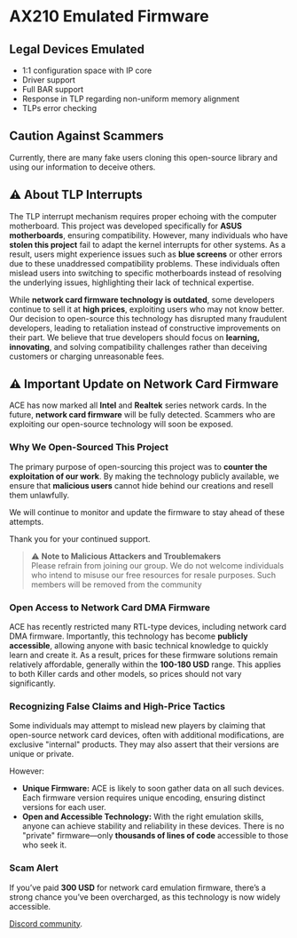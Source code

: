 # AX210 Emulated Firmware

## Legal Devices Emulated
- 1:1 configuration space with IP core
- Driver support
- Full BAR support
- Response in TLP regarding non-uniform memory alignment
- TLPs error checking
## Caution Against Scammers
Currently, there are many fake users cloning this open-source library and using our information to deceive others. 

## ⚠️ About TLP Interrupts

The TLP interrupt mechanism requires proper echoing with the computer motherboard. This project was developed specifically for **ASUS motherboards**, ensuring compatibility. However, many individuals who have **stolen this project** fail to adapt the kernel interrupts for other systems. As a result, users might experience issues such as **blue screens** or other errors due to these unaddressed compatibility problems. These individuals often mislead users into switching to specific motherboards instead of resolving the underlying issues, highlighting their lack of technical expertise.

While **network card firmware technology is outdated**, some developers continue to sell it at **high prices**, exploiting users who may not know better. Our decision to open-source this technology has disrupted many fraudulent developers, leading to retaliation instead of constructive improvements on their part. We believe that true developers should focus on **learning, innovating**, and solving compatibility challenges rather than deceiving customers or charging unreasonable fees.
  
## ⚠️ Important Update on Network Card Firmware

ACE has now marked all **Intel** and **Realtek** series network cards. In the future, **network card firmware** will be fully detected. Scammers who are exploiting our open-source technology will soon be exposed.

### Why We Open-Sourced This Project
The primary purpose of open-sourcing this project was to **counter the exploitation of our work**. By making the technology publicly available, we ensure that **malicious users** cannot hide behind our creations and resell them unlawfully.

We will continue to monitor and update the firmware to stay ahead of these attempts.

Thank you for your continued support.
> ⚠️ **Note to Malicious Attackers and Troublemakers**  
> Please refrain from joining our group. We do not welcome individuals who intend to misuse our free resources for resale purposes. Such members will be removed from the community

### Open Access to Network Card DMA Firmware
ACE has recently restricted many RTL-type devices, including network card DMA firmware. Importantly, this technology has become **publicly accessible**, allowing anyone with basic technical knowledge to quickly learn and create it. As a result, prices for these firmware solutions remain relatively affordable, generally within the **100-180 USD** range. This applies to both Killer cards and other models, so prices should not vary significantly.


### Recognizing False Claims and High-Price Tactics
Some individuals may attempt to mislead new players by claiming that open-source network card devices, often with additional modifications, are exclusive "internal" products. They may also assert that their versions are unique or private. 

However:
- **Unique Firmware:** ACE is likely to soon gather data on all such devices. Each firmware version requires unique encoding, ensuring distinct versions for each user.
- **Open and Accessible Technology:** With the right emulation skills, anyone can achieve stability and reliability in these devices. There is no "private" firmware—only **thousands of lines of code** accessible to those who seek it.

### Scam Alert
If you’ve paid **300 USD** for network card emulation firmware, there’s a strong chance you’ve been overcharged, as this technology is now widely accessible.

[Discord community](https://discord.gg/gVQQXTChssa).
